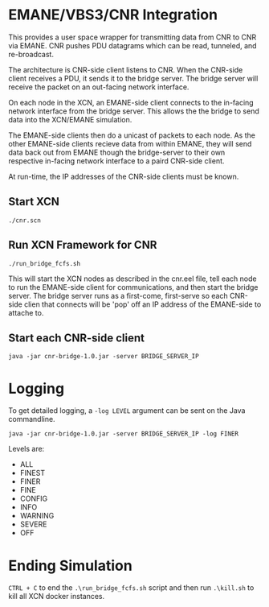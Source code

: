 # EMANE/VBS3/CNR Integration

This provides a user space wrapper for transmitting data from CNR to CNR via EMANE.  CNR pushes PDU datagrams which can
be read, tunneled, and re-broadcast.

The architecture is CNR-side client listens to CNR.
When the CNR-side client receives a PDU, it sends it to the bridge server.
The bridge server will receive the packet on an out-facing network interface.

On each node in the XCN, an EMANE-side client connects to the in-facing network interface from the bridge server.
This allows the the bridge to send data into the XCN/EMANE simulation.

The EMANE-side clients then do a unicast of packets to each node.
As the other EMANE-side clients recieve data from within EMANE, they will send data back out from EMANE though the bridge-server to their own respective in-facing network interface to a paird CNR-side client.

At run-time, the IP addresses of the CNR-side clients must be known.

## Start XCN

`./cnr.scn`

## Run XCN Framework for CNR

`./run_bridge_fcfs.sh`

This will start the XCN nodes as described in the cnr.eel file, tell each node to run the EMANE-side client for communications, and then start the bridge server.  The bridge server runs as a first-come, first-serve so each CNR-side clien that connects will be 'pop' off an IP address of the EMANE-side to attache to.

## Start each CNR-side client

`java -jar cnr-bridge-1.0.jar -server BRIDGE_SERVER_IP`

# Logging

To get detailed logging, a `-log LEVEL` argument can be sent on the Java commandline.

`java -jar cnr-bridge-1.0.jar -server BRIDGE_SERVER_IP -log FINER`

Levels are:
 - ALL
 - FINEST
 - FINER
 - FINE
 - CONFIG
 - INFO
 - WARNING
 - SEVERE
 - OFF
 
 # Ending Simulation
 
`CTRL + C` to end the `.\run_bridge_fcfs.sh` script and then run `.\kill.sh` to kill all XCN docker instances.
